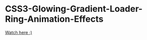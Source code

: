 # CSS3-Glowing-Gradient-Loader-Ring-Animation-Effects
 
[Watch here ;)](https://oleg-kolosov.github.io/CSS3-Glowing-Gradient-Loader-Ring-Animation-Effects/)
